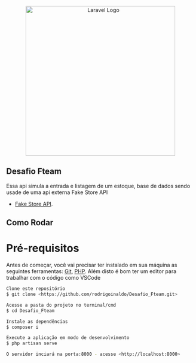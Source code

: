 <p align="center"><a href="https://www.fteam.dev/?gad_source=1&gad_campaignid=22158513529&gbraid=0AAAAAoPeNEPDvsI5Xy5n4W-AuqE_g0JGF&gclid=Cj0KCQjwzaXFBhDlARIsAFPv-u-ixZs2o2P_QORHqAlkZn_Crrt-pSetKW7UC8p2kFfkOokyheWAxnwaAqgDEALw_wcB" target="_blank"><img src="https://www.fteam.dev/wp-content/uploads/2025/01/fteam.dev-Logo-Black-1-e1737119543948.png" width="400" alt="Laravel Logo"></a></p>

## Desafio Fteam 

Essa api simula a entrada e listagem de um estoque, base de dados sendo usade de uma api externa Fake Store API

- [Fake Store API](https://fakestoreapi.com).

## Como Rodar

# Pré-requisitos

Antes de começar, você vai precisar ter instalado em sua máquina as seguintes ferramentas: [Git](), [PHP](). Além disto é bom ter um editor para trabalhar com o código como VSCode

```bash
Clone este repositório
$ git clone <https://github.com/rodrigoinaldo/Desafio_Fteam.git>

Acesse a pasta do projeto no terminal/cmd
$ cd Desafio_Fteam

Instale as dependências
$ composer i

Execute a aplicação em modo de desenvolvimento
$ php artisan serve

O servidor inciará na porta:8000 - acesse <http://localhost:8000>
```